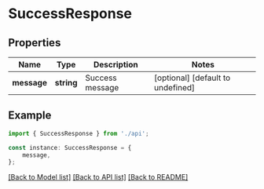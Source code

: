 # SuccessResponse


## Properties

Name | Type | Description | Notes
------------ | ------------- | ------------- | -------------
**message** | **string** | Success message | [optional] [default to undefined]

## Example

```typescript
import { SuccessResponse } from './api';

const instance: SuccessResponse = {
    message,
};
```

[[Back to Model list]](../README.md#documentation-for-models) [[Back to API list]](../README.md#documentation-for-api-endpoints) [[Back to README]](../README.md)

